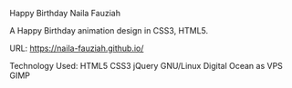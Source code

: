 Happy Birthday Naila Fauziah

A Happy Birthday animation design in CSS3, HTML5.

URL: https://naila-fauziah.github.io/

Technology Used: HTML5 CSS3 jQuery  GNU/Linux Digital Ocean as VPS GIMP

